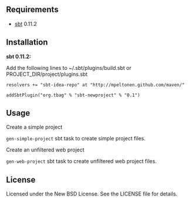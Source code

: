 Requirements
------------

* [sbt](https://github.com/harrah/xsbt/wiki) 0.11.2


Installation
------------

**sbt 0.11.2:**

Add the following lines to ~/.sbt/plugins/build.sbt or PROJECT_DIR/project/plugins.sbt

    resolvers += "sbt-idea-repo" at "http://mpeltonen.github.com/maven/"

    addSbtPlugin("org.tbag" % "sbt-newproject" % "0.1")

Usage
-----
Create a simple project

`gen-simple-project` sbt task to create simple project files.

Create an unfiltered web project

`gen-web-project` sbt task to create unfiltered web project files.

License
-------

Licensed under the New BSD License. See the LICENSE file for details.
